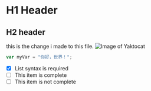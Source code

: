 # H1 Header
## H2 header
this is the change i made to this file.
![Image of Yaktocat](https://octodex.github.com/images/yaktocat.png)
``` javascript
var myVar = "你好，世界！";
```
- [x] List syntax is required
- [ ] This item is complete
- [ ] This item is not complete

